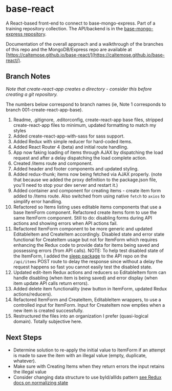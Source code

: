 # base-react

A React-based front-end to connect to base-mongo-express. Part of a training repository collection. The API/backend is in the [base-mongo-express repository](https://github.com/caltemose/base-mongo-express).

Documentation of the overall approach and a walkthrough of the branches of this repo and the MongoDB/Express repo are available at [https://caltemose.github.io/base-react/](https://caltemose.github.io/base-react/).

## Branch Notes

*Note that create-react-app creates a directory - consider this before creating a git repository.*

The numbers below correspond to branch names (ie, Note 1 corresponds to branch 001-create-react-app-base).

1. Readme, .gitignore, .editorconfig, create-react-app base files, stripped create-react-app files to minimum, updated formatting to match my styles
2. Added create-react-app-with-sass for sass support.
3. Added Redux with simple reducer for hard-coded items.
4. Added React Router 4 (beta) and initial route handling.
5. App now faking loading of items through AJAX by dispatching the load request and after a delay dispatching the load complete action.
6. Created /items route and component.
7. Added header and footer components and updated styling.
8. Added redux-thunk; items now being fetched via AJAX properly. (note that because we added the proxy definition to the package.json file, you'll need to stop your dev server and restart it.)
9. Added container and component for creating items - create item form added to /items route. Also switched from using native `fetch` to `axios` to simplify error handling.
10. Refactored so Items listing uses editable items components that use a base ItemForm component. Refactored create items form to use the same ItemForm component. Still to do: disabling forms during API actions and showing errors when API actions fail.
11. Refactored ItemForm component to be more generic and updated EditableItem and CreateItem accordingly. Disabled state and error state functional for CreateItem usage but not for ItemForm which requires enhancing the Redux code to provide data for items being saved and possessing errors (from API calls). NOTE: To help test disabled state of the ItemForm, I added the [sleep package](https://www.npmjs.com/package/sleep) to the API repo on the `/api/items` POST route to delay the response since without a delay the request happens so fast you cannot easily test the disabled state.
12. Updated edit-item Redux actions and reducers so EditableItem form can handle disabling (when item is being saved) and error display (when item update API calls return errors).
13. Added delete item functionality (new button in ItemForm, updated Redux actions/reducers).
14. Refactored ItemForm and CreateItem, EditableItem wrappers, to use a controlled input for ItemForm. Input for CreateItem now empties when a new item is created successfully.
15. Restructured the files into an organization I prefer (quasi-logical domain). Totally subjective here.

## Next Steps

- Determine solution to re-apply the initial value to ItemForm if an attempt is made to save the item with an illegal value (empty, duplicate, whatever).
- Make sure with Creating Items when they return errors the input retains the illegal value
- Consider changing data structure to use byId/allIds pattern [see Redux docs on normalizing state](http://redux.js.org/docs/recipes/reducers/NormalizingStateShape.html)
